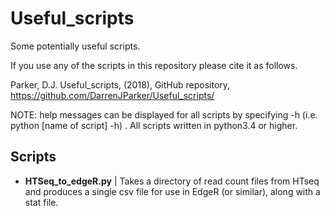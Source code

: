 # Useful_scripts

Some potentially useful scripts.

If you use any of the scripts in this repository please cite it as follows.

Parker, D.J. Useful_scripts, (2018), GitHub repository, https://github.com/DarrenJParker/Useful_scripts/

NOTE: help messages can be displayed for all scripts by specifying -h (i.e. python [name of script] -h) .
All scripts written in python3.4 or higher.

## Scripts

* **HTSeq_to_edgeR.py** | Takes a directory of read count files from HTseq and produces a single csv file for use in EdgeR (or similar), along with a stat file.


